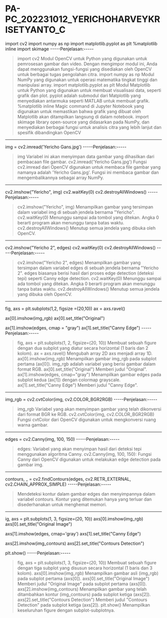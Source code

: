 # PA-PC_202231012_YERICHOHARVEYKRISETYANTO_C

import cv2
import numpy as np
import matplotlib.pyplot as plt
%matplotlib inline
import skimage
-----Penjelasan:-----
> import cv2
Modul OpenCV untuk Python yang digunakan untuk pemrosesan gambar dan video. Dengan mengimpor modul ini, Anda dapat menggunakan fungsi-fungsi yang disediakan oleh OpenCV untuk berbagai tugas pengolahan citra.
> import numpy as np
 Modul NumPy yang digunakan untuk operasi matematika tingkat tinggi dan manipulasi array.
> import matplotlib.pyplot as plt
Modul Matplotlib untuk Python yang digunakan untuk membuat visualisasi data, seperti grafik dan plot. pyplot adalah submodul dari Matplotlib yang menyediakan antarmuka seperti MATLAB untuk membuat grafik.
> %matplotlib inline
Magic command di Jupyter Notebook yang digunakan untuk memastikan bahwa grafik yang dibuat oleh Matplotlib akan ditampilkan langsung di dalam notebook.
> import skimage
library open-source yang didasarkan pada NumPy, dan menyediakan berbagai fungsi untuk analisis citra yang lebih lanjut dan spesifik dibandingkan OpenCV
---------------------
img = cv2.imread('Yericho Gans.jpg')
-----Penjelasan:-----
> img
Variabel ini akan menyimpan data gambar yang dihasilkan dari pembacaan file gambar.
> cv2.imread('Yericho Gans.jpg')
Fungsi cv2.imread dari OpenCV digunakan untuk membaca file gambar yang namanya adalah 'Yericho Gans.jpg'. Fungsi ini membaca gambar dan mengembalikannya sebagai array NumPy.
---------------------
cv2.imshow("Yericho", img)
cv2.waitKey(0)
cv2.destroyAllWindows()
-----Penjelasan:-----
> cv2.imshow("Yericho", img)
Menampilkan gambar yang tersimpan dalam variabel img di sebuah jendela bernama "Yericho".
> cv2.waitKey(0)
Menunggu sampai ada tombol yang ditekan. Angka 0 berarti program akan menunggu tanpa batas waktu.
> cv2.destroyAllWindows()
Menutup semua jendela yang dibuka oleh OpenCV.
---------------------
cv2.imshow("Yericho 2", edges)
cv2.waitKey(0)
cv2.destroyAllWindows()
-----Penjelasan:-----
> cv2.imshow("Yericho 2", edges)
Menampilkan gambar yang tersimpan dalam variabel edges di sebuah jendela bernama "Yericho 2". edges biasanya berisi hasil dari proses edge detection (deteksi tepi) seperti Canny edge detection.
> cv2.waitKey(0)
Menunggu sampai ada tombol yang ditekan. Angka 0 berarti program akan menunggu tanpa batas waktu.
> cv2.destroyAllWindows()
Menutup semua jendela yang dibuka oleh OpenCV.
---------------------
fig, axs = plt.subplots(1,2, figsize =(20,10))
ax = axs.ravel()

ax[0].imshow(img_rgb)
ax[0].set_title("Original")

ax[1].imshow(edges, cmap = "gray")
ax[1].set_title("Canny Edge")
-----Penjelasan:-----
> fig, axs = plt.subplots(1, 2, figsize=(20, 10))
Membuat sebuah figure dengan dua subplot yang diatur secara horizontal (1 baris dan 2 kolom).
> ax = axs.ravel()
Mengubah array 2D axs menjadi array 1D.
> ax[0].imshow(img_rgb)
Menampilkan gambar img_rgb pada subplot pertama (ax[0]). img_rgb adalah variabel yang berisi gambar dalam format RGB.
> ax[0].set_title("Original")
Memberi judul "Original".
> ax[1].imshow(edges, cmap="gray")
Menampilkan gambar edges pada subplot kedua (ax[1]) dengan colormap grayscale.
> ax[1].set_title("Canny Edge")
Memberi judul "Canny Edge".
---------------------
img_rgb = cv2.cvtColor(img, cv2.COLOR_BGR2RGB)
-----Penjelasan:-----
> img_rgb
Variabel yang akan menyimpan gambar yang telah dikonversi dari format BGR ke RGB.
> cv2.cvtColor(img, cv2.COLOR_BGR2RGB)
Fungsi cvtColor dari OpenCV digunakan untuk mengkonversi ruang warna gambar.
---------------------
edges = cv2.Canny(img, 100, 150)
-----Penjelasan:-----
> edges: Variabel yang akan menyimpan hasil dari deteksi tepi menggunakan algoritma Canny.
> cv2.Canny(img, 100, 150): Fungsi Canny dari OpenCV digunakan untuk melakukan edge detection pada gambar img.
---------------------
contours, _ = cv2.findContours(edges, cv2.RETR_EXTERNAL, cv2.CHAIN_APPROX_SIMPLE)
-----Penjelasan:-----
> Mendeteksi kontur dalam gambar edges dan menyimpannya dalam variabel contours. Kontur yang ditemukan hanya yang terluar dan disederhanakan untuk menghemat memori.
---------------------
ig, axs = plt.subplots(1, 3, figsize=(20, 10))
axs[0].imshow(img_rgb)
axs[0].set_title("Original Image")

axs[1].imshow(edges, cmap='gray')
axs[1].set_title("Canny Edge")

axs[2].imshow(img_contours)
axs[2].set_title("Contours Detection")

plt.show()
-----Penjelasan:-----
> fig, axs = plt.subplots(1, 3, figsize=(20, 10))
Membuat sebuah figure dengan tiga subplot yang disusun secara horizontal (1 baris dan 3 kolom).
> axs[0].imshow(img_rgb) Menampilkan gambar asli (img_rgb) pada subplot pertama (axs[0]).
axs[0].set_title("Original Image") Memberi judul "Original Image" pada subplot pertama (axs[0]).
> axs[2].imshow(img_contours) Menampilkan gambar yang telah ditambahkan kontur (img_contours) pada subplot ketiga (axs[2]).
> axs[2].set_title("Contours Detection") Memberi judul "Contours Detection" pada subplot ketiga (axs[2]).
> plt.show()
Menampilkan keseluruhan figure dengan subplot-subplotnya.

